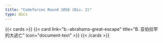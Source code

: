 ```yaml
---
title: "Codeforces Round 1056 (Div. 2)"
type: docs
---
```


{{< cards >}}
  {{< card link="b.-abrahams-great-escape" title="B. 亚伯拉罕的大逃亡" icon="document-text" >}}
{{< /cards >}}